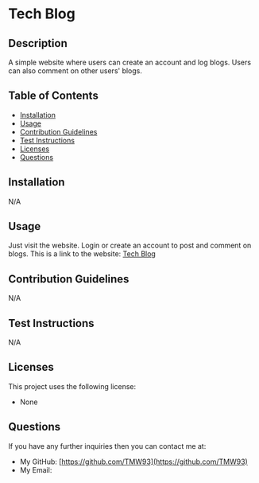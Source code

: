# Tech Blog

## Description
A simple website where users can create an account and log blogs. Users can also comment on other users' blogs.

## Table of Contents
- [Installation](#installation)
- [Usage](#usage)
- [Contribution Guidelines](#contribution-guidelines)
- [Test Instructions](#test-instructions)
- [Licenses](#licenses)
- [Questions](#questions)

## Installation
N/A

## Usage
Just visit the website. Login or create an account to post and comment on blogs. This is a link to the website: [Tech Blog](https://tech-blog-tim.onrender.com/)

## Contribution Guidelines
N/A

## Test Instructions
N/A

## Licenses
This project uses the following license:
- None

## Questions
If you have any further inquiries then you can contact me at:
- My GitHub: [https://github.com/TMW93](https://github.com/TMW93)
- My Email: 
    
